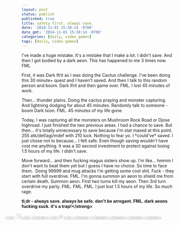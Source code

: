 ```yaml
---
layout: post
status: publish
published: true
title: safety first. always save.
date: '2014-11-01 15:38:14 -0700'
date_gmt: '2014-11-01 15:38:14 -0700'
categories: [daily, video games]
tags: [daily, video games]
---
```

<p>I've made a huge mistake. It's a mistake that I make a lot. I didn't save. And then I got bodied by a dark aeon. This has happened to me 3 times now. FML</p>
<p>First, it was Dark Ifrit as I was doing the Cactus challenge. I've been doing this 30 minute+ quest and I haven't saved. And then I talk to this random person and boom. Dark Ifrit and then game over. FML. I lost 45 minutes of work.</p>
<p>Then... thunder plains. Doing the cactus praying and monster capturing. And lightning dodging for about 45 minutes. Randomly talk to someone - boom Dark Ixion. FML. 45 minutes of my life gone.</p>
<p>Today, I was capturing all the monsters on Mushroom Rock Road or Djose highroad. I just finished the two previous areas. I had a chance to save. But then... it's totally unnecessary to save because I'm stat maxed at this point. 255 atk&#47;def&#47;agi&#47;mdef with 210 luck. Nothing to fear yo. I *could've* saved. I just chose not to because... I felt safe. Even though saving wouldn't have cost me anything. It was a 30 second investment to protect against losing 1.5 hours of my life. I didn't save.</p>
<p>Move forward... and then fucking magus sisters show up. I'm like... hmmm I don't want to beat them yet but I guess I have no choice. So time to face them.&nbsp; Doing 99999 and mug attacks I'm getting some cool shit. Fuck - they start with full overdrive. FML. I'm gonna summon an aeon to shield me from certain death. Summon aeon. First two turns kill my aeon. Then 3rd turn overdrive my party. FML. FML. FML. I just lost 1.5 hours of my life. So much rage.</p>
<p><strong>tl;dr - always save. always be safe. don't be arrogant. FML. dark aeons fucking suck. it's a trap!<&#47;strong></p>
<p><span class="smarterwiki-popup-bubble smarterwiki-popup-bubble-active smarterwiki-popup-bubble-flipped" style="top: 772px; left: 175px; margin-left: -54px; opacity: 0.25;"><span class="smarterwiki-popup-bubble-body"><span class="smarterwiki-popup-bubble-links-container"><span class="smarterwiki-popup-bubble-links"><span class="smarterwiki-popup-bubble-links-row"><a class="smarterwiki-popup-bubble-link" title="Search DuckDuckGo" href="http:&#47;&#47;duckduckgo.com&#47;?q=tl%3Bdr%20-%20always%20save.%20always%20be%20safe.%20don't%20be%20arrogant.%20FML.%20dark%20aeons%20fucking%20suck.%20it's%20a%20trap!&amp;t=ff" target="_blank"><img class="smarterwiki-popup-bubble-link-favicon" src="https:&#47;&#47;ff.duckduckgo.com&#47;favicon.ico" alt="" &#47;><&#47;a><a class="smarterwiki-popup-bubble-link" title="Search Wikipedia" href="http:&#47;&#47;www.google.com&#47;search?hl=com&amp;btnI=I'm+Feeling+Lucky&amp;q=tl%3Bdr%20-%20always%20save.%20always%20be%20safe.%20don't%20be%20arrogant.%20FML.%20dark%20aeons%20fucking%20suck.%20it's%20a%20trap!+wikipedia" target="_blank"><img class="smarterwiki-popup-bubble-link-favicon" src="data:image&#47;png;base64,iVBORw0KGgoAAAANSUhEUgAAABQAAAATCAYAAACQjC21AAAAAXNSR0IArs4c6QAAAAZiS0dEAP8A&#47;wD&#47;oL2nkwAAAAlwSFlzAAAIpwAACKcBMsYCAwAAAAd0SU1FB9kFEwgQLXKnj9oAAAPsSURBVDiNdVRZSGRXEH1Joz8icSIMJsEQEvKvov4ICoOYIAp+KKISkLiAgij5UGOMjgoug6CiKC64i&#47;sSpVHcl7jv7W6722pcWmyNoqBW6hRpyYSZC8W7975bdU+dOrcUIlL+axYWFq+SkpLybWxsYo17VlZWX&#47;H6DebOzs4&#47;ent7&#47;+Lu7v7z&#47;31h7y8U5fvV1VWNra3tIObGvZqamtaHh4fHxMTExb29vcejoyMKCwt7jIqKWuD&#47;bz4Y0MXF5e319bU2JyfngA99x&#47;YJ22empqZuERERKwcHB9Td3U37+&#47;u0srJCc3NzNDIyQk1NTVcqleonPvv6JSCPL87OznQ8p+TkZC2vv2GzcnNz+83a2joqLy9vCQFnZ2dpfX2dlpaWqLe3lzo7O+WStLS0ORMTE7+XgCkpKTX07&#47;Dz86PIyEhDVlaWISMjgxISEmRfp9PRzs4O7e7uEtMi6EZHRyVweHg4gp6bm5tbKK958PlbODES+ZmZmQmkxjsE2d3dHWm1WsrOzqa6ujoaGhqigYEBGh4epvT0dCovLyd7e3sfhR3fGR0vLy9fULa0tMj8&#47;PycNBoNcVGIi0NxcXHU09NDY2Nj1N&#47;fL2mXlZXJJV5eXkXK9va2DojggIDPz8&#47;iuLGxQcvLy8IXEN7c3JBer5f14uKiIOzr66P29naqqqqiiooK8vf3n1aYbP3ExIQcZkkIKgcHBwJ&#47;BoNB1ltbW8IbF466urrk3OTkpFhDQ4MEZA7Jx8fnSGEJ6I2pHh4eyvf2ViglVBbBwBMQb25u0sLCgnAXExMjVLS1tVFJSYmkHRoa+pfCmydwPjk5EYf7+3txwBoVRTFmZmZetFdcXEyBgYGUm5srVa6traWioiIqKCig4ODgVYVJnUE6LGpBhLQQDMjAHeaQzPT0tASG7iorK0U2kAwC4hIE9PT0HFZYvB7j4+NPQHlxcSGFOD4+Fvnw8xKOUGnwxAWkqakpqSz7CJ&#47;V1dXEmiV+&#47;+To6Pi7CJvFq356ehIHaA2ogPjq6krSRlVbW1ulqoODgyIbyMfX15dKS0spNjYWAf+2tLT8UgLyJAIPHinPz89LFcEXJIJUcdHa2ppIBAjVajWlpqYSNwcqLCwUdEFBQX9+ysP4llXcSf7gFO6A8PT0lJqbm4UXvB6kBc6QKgz&#47;sAfu8Ers7OzecYxv3+s2PD53dXX9FVUFCiCqr6+njo4OSRMBwSN3FylKfn4+MQgKCAhAC1N9rB+aODk5vWUU5+ARUoHu8CpQ0cbGRjFcxA3kkjtRAft8&#47;dEGazRuRabcZH8ICQkpjo6OVjNHmvj4+GXuiyMeHh453ATCzMzMXn3I9x8oCiuuorpqawAAAABJRU5ErkJggg==" alt="" &#47;><&#47;a><&#47;span><span class="smarterwiki-popup-bubble-links-row"><a class="smarterwiki-popup-bubble-link" title="Search Google" href="http:&#47;&#47;www.google.com&#47;search?q=tl%3Bdr%20-%20always%20save.%20always%20be%20safe.%20don't%20be%20arrogant.%20FML.%20dark%20aeons%20fucking%20suck.%20it's%20a%20trap!" target="_blank"><img class="smarterwiki-popup-bubble-link-favicon" src="https:&#47;&#47;www.google.com&#47;favicon.ico" alt="" &#47;><&#47;a><a class="smarterwiki-popup-bubble-link" title="Search Surf Canyon" href="http:&#47;&#47;search.surfcanyon.com&#47;search?f=nrl1&amp;q=tl%3Bdr%20-%20always%20save.%20always%20be%20safe.%20don't%20be%20arrogant.%20FML.%20dark%20aeons%20fucking%20suck.%20it's%20a%20trap!&amp;partner=fastestfox" target="_blank"><img class="smarterwiki-popup-bubble-link-favicon" src="data:image&#47;x-icon;base64,AAABAAEAEBAAAAEAIABoBAAAFgAAACgAAAAQAAAAIAAAAAEAIAAAAAAAAAQAAAAAAAAAAAAAAAAAAAAAAAD&#47;&#47;&#47;8A&#47;&#47;&#47;&#47;AP&#47;&#47;&#47;wD&#47;&#47;&#47;8A&#47;&#47;&#47;&#47;AP&#47;&#47;&#47;wD&#47;&#47;&#47;8A&#47;&#47;&#47;&#47;AP&#47;&#47;&#47;wD&#47;&#47;&#47;8A&#47;&#47;&#47;&#47;AP&#47;&#47;&#47;wD&#47;&#47;&#47;8A&#47;&#47;&#47;&#47;AP&#47;&#47;&#47;wD&#47;&#47;&#47;8A&#47;&#47;&#47;&#47;AP&#47;&#47;&#47;wD&#47;&#47;&#47;8AycnKOmdmaastLTDuIB8j&#47;yAfI&#47;87Oz7eg4OFi+no6Rj&#47;&#47;&#47;8A&#47;&#47;&#47;&#47;AP&#47;&#47;&#47;wD&#47;&#47;&#47;8A&#47;&#47;&#47;&#47;AP&#47;&#47;&#47;wD6+voDfHx+kyAfI&#47;8gHyP&#47;LCsv+FJRVPhHRkr6IiEl&#47;SAfI&#47;8tLTDuuLe5T&#47;&#47;&#47;&#47;wD&#47;&#47;&#47;8A&#47;&#47;&#47;&#47;AP&#47;&#47;&#47;wD&#47;&#47;&#47;8AfHx+kyAfI&#47;8wLzP4qqqr+Pv7+&#47;&#47;&#47;&#47;&#47;&#47;&#47;&#47;&#47;&#47;&#47;&#47;+3t7f+Dg4X9IB8j&#47;yMiJvq&#47;vr9H&#47;&#47;&#47;&#47;AP&#47;&#47;&#47;wD&#47;&#47;&#47;8AyMfIPyIhJf8wLzP429vb+P&#47;&#47;&#47;&#47;&#47;&#47;&#47;&#47;&#47;&#47;&#47;&#47;&#47;&#47;&#47;&#47;&#47;&#47;&#47;&#47;&#47;&#47;&#47;&#47;&#47;&#47;&#47;&#47;&#47;&#47;&#47;66ur&#47;0gHyP&#47;ODc74&#47;&#47;&#47;&#47;wD&#47;&#47;&#47;8A&#47;&#47;&#47;&#47;AHRzda4wLjH&#47;rKyt+P&#47;&#47;&#47;&#47;&#47;8&#47;Pz&#47;h4eJ&#47;z8+Qv9GRUn&#47;rq6v&#47;&#47;&#47;&#47;&#47;&#47;&#47;&#47;&#47;&#47;&#47;&#47;iIiK&#47;6ijnP&#47;269Y&#47;&#47;&#47;&#47;&#47;AP&#47;&#47;&#47;wBQTlDzR0VI+vv7+&#47;&#47;&#47;&#47;&#47;&#47;&#47;oqGh&#47;zg2Of8hICT&#47;IB8j&#47;yAfI&#47;&#47;c3Nz&#47;7de7&#47;9alX&#47;&#47;GfhL&#47;48KOfv&#47;&#47;&#47;wD&#47;&#47;&#47;8AWFZX&#47;3Vzdfr&#47;&#47;&#47;&#47;&#47;&#47;&#47;&#47;&#47;&#47;4iGhv9SUFL&#47;MC8z&#47;2ZlaP+1jmz&#47;unMv&#47;7NjFf+zYxX&#47;s2MV&#47;9atin7WrYp+1q2KfmdlZf91c3T8&#47;&#47;&#47;&#47;&#47;&#47;&#47;&#47;&#47;&#47;+npaT&#47;bWtr&#47;0tJS&#47;81Mzf&#47;jIB5&#47;9Gidv+&#47;eDD&#47;v3gw&#47;8B6M&#47;&#47;NlWD&#47;x4pO&#47;8WFRvqLiIjXbmxs&#47;+rq6v&#47;&#47;&#47;&#47;&#47;&#47;6Ofn&#47;4yJiP9lY2T&#47;Q0JE&#47;0tKTf&#47;09PT&#47;9uvc&#47;+K5gP&#47;apFL&#47;9+zaP&#47;&#47;&#47;&#47;wD&#47;&#47;&#47;8AwcDAe357e&#47;+koqL9&#47;&#47;&#47;&#47;&#47;&#47;&#47;&#47;&#47;&#47;&#47;09PT&#47;zs3N&#47;8jHx&#47;&#47;5+fn&#47;&#47;&#47;&#47;&#47;&#47;+7u7&#47;9&#47;f4H&#47;4tfC&#47;&#47;rv2T&#47;&#47;&#47;&#47;8A&#47;&#47;&#47;&#47;APb29g+YlZXjhYKB&#47;7W0s&#47;&#47;9&#47;f3&#47;&#47;&#47;&#47;&#47;&#47;&#47;&#47;&#47;&#47;&#47;&#47;&#47;&#47;&#47;&#47;&#47;&#47;&#47;&#47;&#47;&#47;+vr6&#47;9paGn&#47;NTQ3&#47;319f6f&#47;&#47;&#47;8A&#47;&#47;&#47;&#47;AP&#47;&#47;&#47;wD&#47;&#47;&#47;8A6OjnMpmWle6MiYf&#47;lZOS&#47;8XEw&#47;&#47;b2tr&#47;0dHR&#47;6elpv9hYGH&#47;TkxO&#47;25sb8L09PQM&#47;&#47;&#47;&#47;AP&#47;&#47;&#47;wD&#47;&#47;&#47;8A&#47;&#47;&#47;&#47;AP&#47;&#47;&#47;wDv7+4jsa6tu5KPjf+Kh4b&#47;gX59&#47;3h2df9vbW3&#47;amho96alpof4+PgH&#47;&#47;&#47;&#47;AP&#47;&#47;&#47;wD&#47;&#47;&#47;8A&#47;&#47;&#47;&#47;AP&#47;&#47;&#47;wD&#47;&#47;&#47;8A&#47;&#47;&#47;&#47;AP&#47;&#47;&#47;wDs6+srz87Nb8XDw37Av75+zMvKXvLy8hT&#47;&#47;&#47;8A&#47;&#47;&#47;&#47;AP&#47;&#47;&#47;wD&#47;&#47;&#47;8A&#47;&#47;&#47;&#47;AP&#47;&#47;&#47;wD&#47;&#47;&#47;8A&#47;&#47;&#47;&#47;AP&#47;&#47;&#47;wD&#47;&#47;&#47;8A&#47;&#47;&#47;&#47;AP&#47;&#47;&#47;wD&#47;&#47;&#47;8A&#47;&#47;&#47;&#47;AP&#47;&#47;&#47;wD&#47;&#47;&#47;8A&#47;&#47;&#47;&#47;AP&#47;&#47;&#47;wD&#47;&#47;&#47;8A&#47;&#47;&#47;&#47;AP&#47;&#47;&#47;wD&#47;&#47;&#47;8A&#47;&#47;8AAPA&#47;AADAHwAAgA8AAIAHAAAABwAAAAcAAAAHAAAAAAAAAAcAAIAHAACABwAAwA8AAOAfAAD&#47;&#47;wAA&#47;&#47;8AAA%3D%3D" alt="" &#47;><&#47;a><&#47;span><&#47;span><&#47;span><&#47;span><&#47;span></p>
